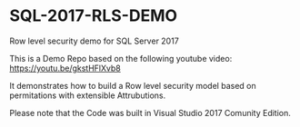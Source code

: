# SQL-2017-RLS-DEMO
Row level security demo for SQL Server 2017

This is a Demo Repo based on the following youtube video:
https://youtu.be/gkstHFlXvb8



It demonstrates how to build a Row level security model based on permitations with extensible Attrubutions.

Please note that the Code was built in Visual Studio 2017 Comunity Edition.

